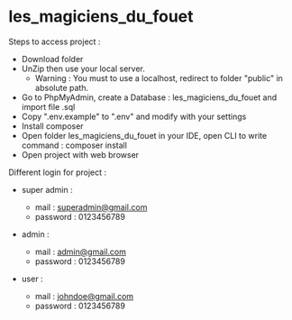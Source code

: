 # les_magiciens_du_fouet
Steps to access project :
- Download folder  
- UnZip then use your local server.  
  * Warning : You must to use a localhost, redirect to folder "public" in absolute path.   
- Go to PhpMyAdmin, create a Database : les_magiciens_du_fouet and import file .sql  
- Copy ".env.example" to ".env" and modify with your settings  
- Install composer  
- Open folder les_magiciens_du_fouet in your IDE, open CLI to write command : composer install  
- Open project with web browser  
  
  
  
Different login for project :  
- super admin :  
  * mail : superadmin@gmail.com  
  * password : 0123456789  
  
- admin :  
  * mail : admin@gmail.com  
  * password : 0123456789  
  
- user :  
  * mail : johndoe@gmail.com  
  * password : 0123456789  
